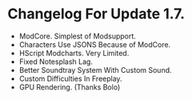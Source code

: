 # Changelog For Update 1.7.

- ModCore. Simplest of Modsupport.
- Characters Use JSONS Because of ModCore.
- HScript Modcharts. Very Limited.
- Fixed Notesplash Lag.
- Better Soundtray System With Custom Sound.
- Custom Difficulties In Freeplay.
- GPU Rendering. (Thanks Bolo)
